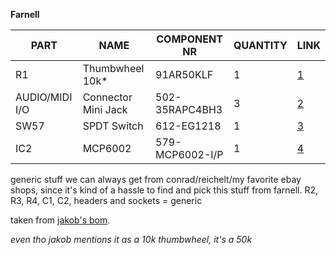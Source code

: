 **Farnell**

| PART           | NAME                | COMPONENT NR            | QUANTITY | LINK          |
| -------------- | ------------------- | ----------------------- | -------- | --------------|
| R1             | Thumbwheel 10k*     | 91AR50KLF               | 1        | [1]           |
| AUDIO/MIDI I/O | Connector Mini Jack | 502-35RAPC4BH3          | 3        | [2]           |
| SW57           | SPDT Switch         | 612-EG1218              | 1        | [3]           |
| IC2            | MCP6002             | 579-MCP6002-I/P         | 1        | [4]           |

generic stuff we can always get from conrad/reichelt/my favorite ebay shops, since it's kind of a hassle to find and pick this stuff from farnell.
R2, R3, R4, C1, C2, headers and sockets = generic

taken from [jakob's bom].

*even tho jakob mentions it as a 10k thumbwheel, it's a 50k*

[jakob's bom]: https://docs.google.com/spreadsheets/d/1vRp1oA8k6EMiFsqzVwAAheo1oxb5zIVhr4JmbBJkZJc/edit#gid=1324172744
[1]: http://de.farnell.com/bourns/3352e-1-503lf/trimmer-potentiometer-50kohm-1turn/dp/1543806
[2]: http://de.farnell.com/switchcraft/35rapc4bh3/stecker-phono/dp/1608406?ost=502-35RAPC4BH3
[3]: http://de.farnell.com/e-switch/eg1218/slide-switch-spdt-200ma/dp/1905334?ost=612-EG1218
[4]: http://de.farnell.com/microchip/mcp6002-i-p/op-verst-rker-1-8v-imhz-dual-pdip8/dp/1292245